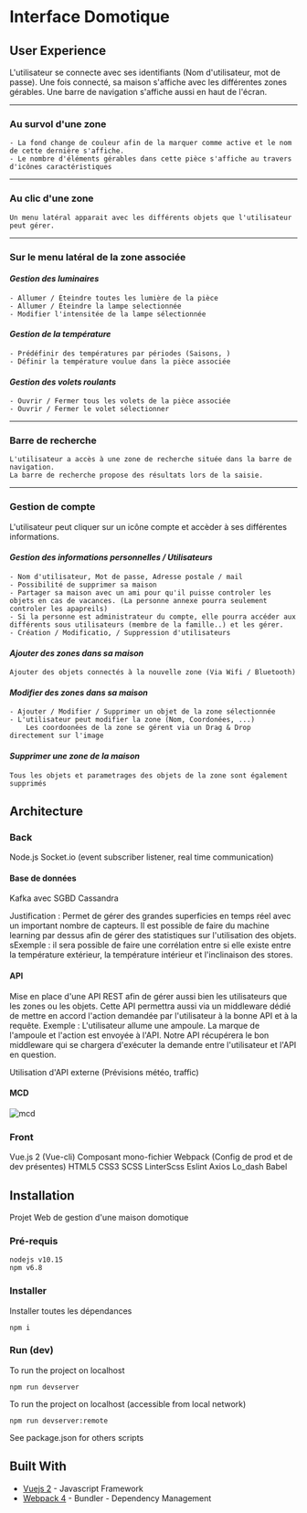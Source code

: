# Interface Domotique

## User Experience

L'utilisateur se connecte avec ses identifiants (Nom d'utilisateur, mot de passe).
Une fois connecté, sa maison s'affiche avec les différentes zones gérables. Une barre de navigation s'affiche aussi en haut de l'écran.

---
### <b> Au survol d'une zone </b>
    - La fond change de couleur afin de la marquer comme active et le nom de cette dernière s'affiche.
    - Le nombre d'éléments gérables dans cette pièce s'affiche au travers d'icônes caractéristiques
---
### <b> Au clic d'une zone </b>
    Un menu latéral apparait avec les différents objets que l'utilisateur peut gérer.
---
### <b> Sur le menu latéral de la zone associée </b>
#### <i> Gestion des luminaires </i>
    - Allumer / Éteindre toutes les lumière de la pièce
    - Allumer / Éteindre la lampe selectionnée
    - Modifier l'intensitée de la lampe sélectionnée
####  <i> Gestion de la température </i>
    - Prédéfinir des températures par périodes (Saisons, )
    - Définir la température voulue dans la pièce associée
#### <i> Gestion des volets roulants </i>
    - Ouvrir / Fermer tous les volets de la pièce associée
    - Ouvrir / Fermer le volet sélectionner
---
### <b> Barre de recherche </b>
    L'utilisateur a accès à une zone de recherche située dans la barre de navigation.
    La barre de recherche propose des résultats lors de la saisie.
---
### <b> Gestion de compte </b>

L'utilisateur peut cliquer sur un icône compte et accèder à ses différentes informations.
#### <i> Gestion des informations personnelles / Utilisateurs </i>
    - Nom d'utilisateur, Mot de passe, Adresse postale / mail
    - Possibilité de supprimer sa maison
    - Partager sa maison avec un ami pour qu'il puisse controler les objets en cas de vacances. (La personne annexe pourra seulement controler les apapreils)
    - Si la personne est administrateur du compte, elle pourra accéder aux différents sous utilisateurs (membre de la famille..) et les gérer.
    - Création / Modificatio, / Suppression d'utilisateurs
#### <i> Ajouter des zones dans sa maison </i>
    Ajouter des objets connectés à la nouvelle zone (Via Wifi / Bluetooth)
#### <i> Modifier des zones dans sa maison</i>
    - Ajouter / Modifier / Supprimer un objet de la zone sélectionnée
    - L'utilisateur peut modifier la zone (Nom, Coordonées, ...)
        Les coordoonées de la zone se gérent via un Drag & Drop directement sur l'image

#### <i> Supprimer une zone de la maison</i>
    Tous les objets et parametrages des objets de la zone sont également supprimés
    
## Architecture

### Back
Node.js
Socket.io (event subscriber listener, real time communication)

#### Base de données
Kafka avec SGBD Cassandra

Justification : 
Permet de gérer des grandes superficies en temps réel avec un important nombre de capteurs. Il est possible de faire du machine learning par dessus afin de gérer des statistiques sur l'utilisation des objets.
sExemple : il sera possible de faire une corrélation entre si elle existe entre la température extérieur, la température intérieur et l'inclinaison des stores.

#### API
Mise en place d'une API REST afin de gérer aussi bien les utilisateurs que les zones ou les objets.
Cette API permettra aussi via un middleware dédié de mettre en accord l'action demandée par l'utilisateur à la bonne API et à la requête.
Exemple : 
L'utilisateur allume une ampoule. La marque de l'ampoule et l'action est envoyée à l'API. Notre API récupérera le bon middleware qui se chargera d'exécuter la demande entre l'utilisateur et l'API en question.

Utilisation d'API externe (Prévisions météo, traffic)


#### MCD

![mcd](https://github.com/JordanTruchi/InterfaceDomotique/tree/master/static/img/mcd.png)

### Front
Vue.js 2 (Vue-cli)
Composant mono-fichier
Webpack (Config de prod et de dev présentes)
HTML5
CSS3
SCSS
LinterScss
Eslint
Axios
Lo_dash
Babel

## Installation

Projet Web de gestion d'une maison domotique

### Pré-requis

```
nodejs v10.15
npm v6.8
```

### Installer

Installer toutes les dépendances

```
npm i
```

### Run (dev)

To run the project on localhost

```
npm run devserver
```

To run the project on localhost (accessible from local network)

```
npm run devserver:remote
```

See package.json for others scripts

## Built With

* [Vuejs 2](https://vuejs.org/) - Javascript Framework
* [Webpack 4](https://webpack.js.org/concepts) - Bundler - Dependency Management